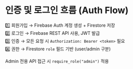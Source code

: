 # 인증 및 로그인 흐름 (Auth Flow)

1️⃣ 회원가입 → Firebase Auth 계정 생성 + Firestore 저장  
2️⃣ 로그인 → Firebase REST API 사용, JWT 발급  
3️⃣ 인증 → 모든 요청 시 `Authorization: Bearer <token>` 필요  
4️⃣ 권한 → Firestore `role` 필드 기반 (user/admin 구분)  

Admin 전용 API 접근 시 `require_role("admin")` 적용
